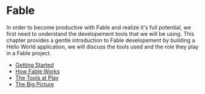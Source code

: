 # Fable

In order to become productive with Fable and realize it's full potential, we first need to understand the developement tools that we will be using. This chapter provides a gentle introduction to Fable developement by building a Hello World application, we will discuss the tools used and the role they play in a Fable project.

- [Getting Started](getting-started.md)
- [How Fable Works](about.md)
- [The Tools at Play](tools.md)
- [The Big Picture](big-picture.md)   